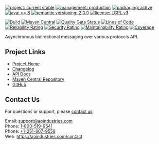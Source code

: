 
[![project: current stable](https://oss.aoapps.com/ao-badges/project-current-stable.svg)](https://aoindustries.com/life-cycle#project-current-stable)
[![management: production](https://oss.aoapps.com/ao-badges/management-production.svg)](https://aoindustries.com/life-cycle#management-production)
[![packaging: active](https://oss.aoapps.com/ao-badges/packaging-active.svg)](https://aoindustries.com/life-cycle#packaging-active)  
[![java: &gt;= 8](https://oss.aoapps.com/ao-badges/java-8.svg)](https://docs.oracle.com/javase/8/docs/api/)
[![semantic versioning: 2.0.0](https://oss.aoapps.com/ao-badges/semver-2.0.0.svg)](http://semver.org/spec/v2.0.0.html)
[![license: LGPL v3](https://oss.aoapps.com/ao-badges/license-lgpl-3.0.svg)](https://www.gnu.org/licenses/lgpl-3.0)

[![Build](https://github.com/ao-apps/ao-messaging-api/workflows/Build/badge.svg?branch=master)](https://github.com/ao-apps/ao-messaging-api/actions?query=workflow%3ABuild)
[![Maven Central](https://maven-badges.herokuapp.com/maven-central/com.aoapps/ao-messaging-api/badge.svg)](https://maven-badges.herokuapp.com/maven-central/com.aoapps/ao-messaging-api)
[![Quality Gate Status](https://sonarcloud.io/api/project_badges/measure?branch=master&project=com.aoapps%3Aao-messaging-api&metric=alert_status)](https://sonarcloud.io/dashboard?branch=master&id=com.aoapps%3Aao-messaging-api)
[![Lines of Code](https://sonarcloud.io/api/project_badges/measure?branch=master&project=com.aoapps%3Aao-messaging-api&metric=ncloc)](https://sonarcloud.io/component_measures?branch=master&id=com.aoapps%3Aao-messaging-api&metric=ncloc)  
[![Reliability Rating](https://sonarcloud.io/api/project_badges/measure?branch=master&project=com.aoapps%3Aao-messaging-api&metric=reliability_rating)](https://sonarcloud.io/component_measures?branch=master&id=com.aoapps%3Aao-messaging-api&metric=Reliability)
[![Security Rating](https://sonarcloud.io/api/project_badges/measure?branch=master&project=com.aoapps%3Aao-messaging-api&metric=security_rating)](https://sonarcloud.io/component_measures?branch=master&id=com.aoapps%3Aao-messaging-api&metric=Security)
[![Maintainability Rating](https://sonarcloud.io/api/project_badges/measure?branch=master&project=com.aoapps%3Aao-messaging-api&metric=sqale_rating)](https://sonarcloud.io/component_measures?branch=master&id=com.aoapps%3Aao-messaging-api&metric=Maintainability)
[![Coverage](https://sonarcloud.io/api/project_badges/measure?branch=master&project=com.aoapps%3Aao-messaging-api&metric=coverage)](https://sonarcloud.io/component_measures?branch=master&id=com.aoapps%3Aao-messaging-api&metric=Coverage)

Asynchronous bidirectional messaging over various protocols API.

## Project Links
* [Project Home](https://oss.aoapps.com/messaging/api/)
* [Changelog](https://oss.aoapps.com/messaging/api/changelog)
* [API Docs](https://oss.aoapps.com/messaging/api/apidocs/)
* [Maven Central Repository](https://search.maven.org/artifact/com.aoapps/ao-messaging-api)
* [GitHub](https://github.com/ao-apps/ao-messaging-api)

## Contact Us
For questions or support, please [contact us](https://aoindustries.com/contact):

Email: [support@aoindustries.com](mailto:support@aoindustries.com)  
Phone: [1-800-519-9541](tel:1-800-519-9541)  
Phone: [+1-251-607-9556](tel:+1-251-607-9556)  
Web: https://aoindustries.com/contact

